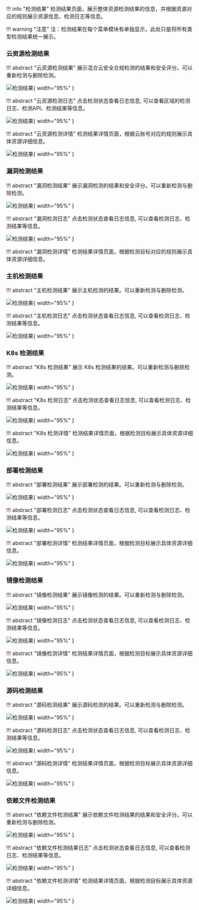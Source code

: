 !!! info "检测结果"
    检测结果页面，展示整体资源检测结果的信息，并根据资源对应的规则展示资源信息、检测日志等信息。

!!! warning "注意"
    注：检测结果在每个菜单模块有单独显示，此处只是将所有类型检测结果统一展示。

### 云资源检测结果

!!! abstract "云资源检测结果"
    展示混合云安全合规检测的结果和安全评分。可以重新检测与删除检测。

![检测结果](../img/user/resource/resource.jpg){ width="95%" }

!!! abstract "云资源检测日志"
    点击检测状态查看日志信息, 可以查看区域的检测日志、检测API、检测结果等信息。

![检测结果](../img/user/resource/resource_log.jpg){ width="95%" }

!!! abstract "云资源检测详情"
    检测结果详情页面，根据云账号对应的规则展示具体资源详细信息。

![检测结果](../img/user/resource/resource2.jpg){ width="95%" }

### 漏洞检测结果

!!! abstract "漏洞检测结果"
    展示漏洞检测的结果和安全评分。可以重新检测与删除检测。

![检测结果](../img/user/resource/vuln.jpg){ width="95%" }

!!! abstract "漏洞检测日志"
    点击检测状态查看日志信息, 可以查看检测日志、检测结果等信息。

![检测结果](../img/user/resource/vuln2.jpg){ width="95%" }

!!! abstract "漏洞检测详情"
    检测结果详情页面，根据检测目标对应的规则展示具体资源详细信息。

### 主机检测结果

!!! abstract "主机检测结果"
    展示主机检测的结果。可以重新检测与删除检测。

![检测结果](../img/user/resource/server1.jpg){ width="95%" }

!!! abstract "主机检测日志"
    点击检测状态查看日志信息, 可以查看检测日志、检测结果等信息。

![检测结果](../img/user/resource/server2.jpg){ width="95%" }

### K8s 检测结果

!!! abstract "K8s 检测结果"
    展示 K8s 检测结果的结果。可以重新检测与删除检测。

![检测结果](../img/user/resource/k8s1.jpg){ width="95%" }

!!! abstract "K8s 检测日志"
    点击检测状态查看日志信息, 可以查看检测日志、检测结果等信息。

![检测结果](../img/user/resource/k8s2.jpg){ width="95%" }

!!! abstract "K8s 检测详情"
    检测结果详情页面，根据检测目标展示具体资源详细信息。

![检测结果](../img/user/resource/k8s3.jpg){ width="95%" }

### 部署检测结果

!!! abstract "部署检测结果"
    展示部署检测的结果。可以重新检测与删除检测。

![检测结果](../img/user/resource/deployment.jpg){ width="95%" }

!!! abstract "部署检测日志"
    点击检测状态查看日志信息, 可以查看检测日志、检测结果等信息。

![检测结果](../img/user/resource/deployment2.jpg){ width="95%" }

!!! abstract "部署检测详情"
    检测结果详情页面，根据检测目标展示具体资源详细信息。

![检测结果](../img/user/resource/deployment3.jpg){ width="95%" }

### 镜像检测结果

!!! abstract "镜像检测结果"
    展示镜像检测的结果。可以重新检测与删除检测。

![检测结果](../img/user/resource/image.jpg){ width="95%" }

!!! abstract "镜像检测日志"
    点击检测状态查看日志信息, 可以查看检测日志、检测结果等信息。

![检测结果](../img/user/resource/image2.jpg){ width="95%" }

!!! abstract "镜像检测详情"
    检测结果详情页面，根据检测目标展示具体资源详细信息。

![检测结果](../img/user/resource/image3.jpg){ width="95%" }

### 源码检测结果

!!! abstract "源码检测结果"
    展示源码检测的结果。可以重新检测与删除检测。

![检测结果](../img/user/resource/code.jpg){ width="95%" }

!!! abstract "源码检测日志"
    点击检测状态查看日志信息, 可以查看检测日志、检测结果等信息。

![检测结果](../img/user/resource/code2.jpg){ width="95%" }

!!! abstract "源码检测详情"
    检测结果详情页面，根据检测目标展示具体资源详细信息。

![检测结果](../img/user/resource/code3.jpg){ width="95%" }

### 依赖文件检测结果

!!! abstract "依赖文件检测结果"
    展示依赖文件检测结果的结果和安全评分。可以重新检测与删除检测。

![检测结果](../img/user/resource/file.jpg){ width="95%" }

!!! abstract "依赖文件检测结果日志"
    点击检测状态查看日志信息, 可以查看检测日志、检测结果等信息。

![检测结果](../img/user/resource/img_17.png){ width="95%" }

!!! abstract "依赖文件检测详情"
    检测结果详情页面，根据检测目标展示具体资源详细信息。

![检测结果](../img/user/resource/img_18.png){ width="95%" }
